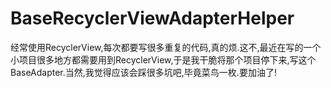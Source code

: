 # BaseRecyclerViewAdapterHelper
经常使用RecyclerView,每次都要写很多重复的代码,真的烦.这不,最近在写的一个小项目很多地方都需要用到RecyclerView,于是我干脆将那个项目停下来,写这个BaseAdapter.当然,我觉得应该会踩很多坑吧,毕竟菜鸟一枚.要加油了!
